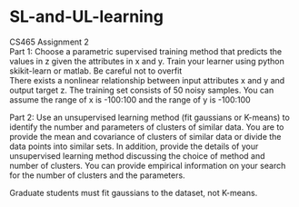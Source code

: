 # SL-and-UL-learning
CS465 Assignment 2  
Part 1: Choose a parametric supervised training method that predicts the values in z given the attributes in x and y.  Train your learner using python skikit-learn or matlab.  Be careful not to overfit  
There exists a nonlinear relationship between input attributes x and y and output target z.  The training set consists of 50 noisy samples.  You can assume the range of x is -100:100 and the range of y is -100:100  
  
Part 2: Use an unsupervised learning method (fit gaussians or K-means) to identify the number and parameters of clusters of similar data.  You are to provide the mean and covariance of clusters of similar data or divide the data points into similar sets.  In addition, provide the details of your unsupervised learning method discussing the choice of method and number of clusters.  You can provide empirical information on your search for the number of clusters and the parameters.

Graduate students must fit gaussians to the dataset, not K-means.

